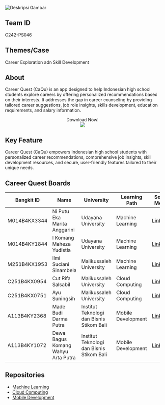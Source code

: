 ![Deskripsi Gambar](https://drive.google.com/uc?export=view&id=1aItUS4515XIdRav4xfwzo5FWV--w9L4q)

## Team ID

C242-PS046

## Themes/Case

Career Exploration adn Skill Development

## About
Career Quest (CaQu) is an app designed to help Indonesian high school students explore careers by offering personalized recommendations based on their interests. It addresses the gap in career counseling by providing tailored career suggestions, job role insights, skills development, education requirements, and salary information.
<p align="center">
   Download Now!
   <br>
   <a href="https://drive.google.com/file/d/1UrUM0aiYbNLnNDG4SCDP3E_BC9r_Qmx5/view?usp=sharing"><img src="https://img.shields.io/badge/Android-3DDC84?style=for-the-badge&logo=android&logoColor=white" /></a>
</p>

## Key Feature
Career Quest (CaQu) empowers Indonesian high school students with personalized career recommendations, comprehensive job insights, skill development resources, and secure, user-friendly features tailored to their unique needs.

## Career Quest Boards
| Bangkit ID     | Name                                 | University                                | Learning Path      | Social Media                                                             |
|----------------|--------------------------------------|-------------------------------------------|--------------------|--------------------------------------------------------------------------|
| M014B4KX3344   | Ni Putu Eka Marita Anggarini         | Udayana University                        | Machine Learning   | [LinkedIn](https://www.linkedin.com/in/maritaanggarini/)
| M014B4KY1844   | I Komang Maheza Yudistia             | Udayana University                        | Machine Learning   | [LinkedIn](https://www.linkedin.com/in/i-komang-maheza-yudistia/)
| M251B4KX1953   | Ilmi Suciani Sinambela               | Malikussaleh University                   | Machine Learning   | [LinkedIn](https://www.linkedin.com/in/ilmi-suciani-sinambela-188541286/)
| C251B4KX0954   | Cut Rifa Salsabil                    | Malikussaleh University                   | Cloud Computing    | [LinkedIn](https://www.linkedin.com/in/cut-rifa-salsabil-2ba789327/)
| C251B4KX0751   | Ayu Suningsih                        | Malikussaleh University                   | Cloud Computing    | [LinkedIn](https://www.linkedin.com/in/ayu-sunings)
| A113B4KY2368   | Made Budi Darma Putra                | Institut Teknologi dan Bisnis Stikom Bali | Mobile Development | [LinkedIn](https://www.linkedin.com/in/budidarmaputra07)
| A113B4KY1072   | Dewa Bagus Komang Wahyu Arta Putra   | Institut Teknologi dan Bisnis Stikom Bali | Mobile Development | [LinkedIn](www.linkedin.com/in/jaxonol)

## Repositories
- [Machine Learning](https://github.com/CaQu-C242-PS046/caqu-model)
- [Cloud Computing](https://github.com/CaQu-C242-PS046/caqu-api)
- [Mobile Development](https://github.com/CaQu-C242-PS046/Caqu-App)
